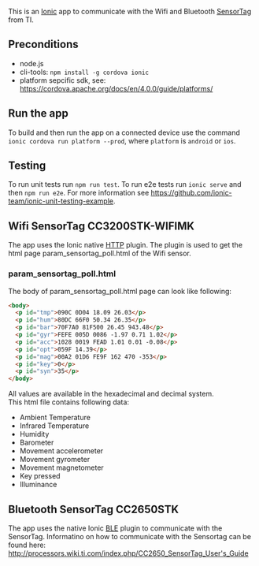 This is an [Ionic](http://ionicframework.com/docs/) app to communicate with the Wifi and Bluetooth [SensorTag](http://www.ti.com/sensortag) from TI.

## Preconditions
 * node.js
 * cli-tools: `npm install -g cordova ionic`
 * platform sepcific sdk, see: https://cordova.apache.org/docs/en/4.0.0/guide/platforms/

## Run the app
To build and then run the app on a connected device use the command `ionic cordova run platform --prod`, where `platform` is `android` or `ios`.

## Testing
To run unit tests run `npm run test`.
To run e2e tests run `ionic serve` and then `npm run e2e`.
For more information see https://github.com/ionic-team/ionic-unit-testing-example.

## Wifi SensorTag CC3200STK-WIFIMK
The app uses the Ionic native [HTTP](https://ionicframework.com/docs/native/http/) plugin. The plugin is used to get the html page param_sensortag_poll.html of the Wifi sensor.
### param_sensortag_poll.html
The body of param_sensortag_poll.html page can look like following:
```html
<body>
  <p id="tmp">090C 0D04 18.09 26.03</p>
  <p id="hum">80DC 66F0 50.34 26.35</p>
  <p id="bar">70F7A0 81F500 26.45 943.48</p>
  <p id="gyr">FEFE 005D 0086 -1.97 0.71 1.02</p>
  <p id="acc">1028 0019 FEAD 1.01 0.01 -0.08</p>
  <p id="opt">059F 14.39</p>
  <p id="mag">00A2 01D6 FE9F 162 470 -353</p>
  <p id="key">0</p>
  <p id="syn">35</p>
</body>
```
All values are available in the hexadecimal and decimal system.<br>
This html file contains following data:

* Ambient Temperature
* Infrared Temperature
* Humidity
* Barometer
* Movement accelerometer
* Movement gyrometer
* Movement magnetometer
* Key pressed
* Illuminance

## Bluetooth SensorTag CC2650STK
The app uses the native Ionic [BLE]( https://ionicframework.com/docs/native/ble/) plugin to communicate with the SensorTag.
Informatino on how to communicate with the Sensortag can be found here:
http://processors.wiki.ti.com/index.php/CC2650_SensorTag_User's_Guide
